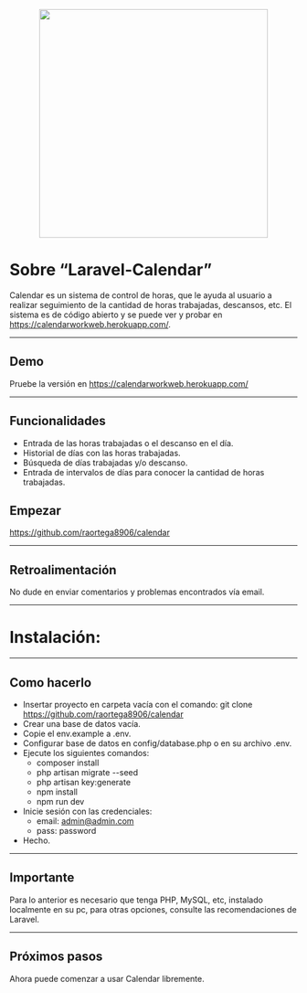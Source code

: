 <p align="center"><a href="https://laravel.com" target="_blank"><img src="https://raw.githubusercontent.com/laravel/art/master/logo-lockup/5%20SVG/2%20CMYK/1%20Full%20Color/laravel-logolockup-cmyk-red.svg" width="400"></a></p>

# Sobre “Laravel-Calendar”

Calendar es un sistema de control de horas, que le ayuda al usuario a realizar seguimiento de la cantidad de horas trabajadas, descansos, etc. El sistema es de código abierto y se puede ver y probar en https://calendarworkweb.herokuapp.com/.
   
---

## Demo

Pruebe la versión en https://calendarworkweb.herokuapp.com/
   
---

## Funcionalidades

- Entrada de las horas trabajadas o el descanso en el día.
- Historial de días con las horas trabajadas.
- Búsqueda de días trabajadas y/o descanso.
- Entrada de intervalos de días para conocer la cantidad de horas trabajadas.

## Empezar

https://github.com/raortega8906/calendar

---

## Retroalimentación

No dude en enviar comentarios y problemas encontrados vía email.

---


# Instalación:

---

## Como hacerlo

- Insertar proyecto en carpeta vacía con el comando: git clone https://github.com/raortega8906/calendar
- Crear una base de datos vacía.
- Copie el env.example a .env.
- Configurar base de datos en config/database.php o en su archivo .env.
- Ejecute los siguientes comandos:
    - composer install
    - php artisan migrate --seed
    - php artisan key:generate
    - npm install
    - npm run dev
- Inicie sesión con las credenciales:
    - email: admin@admin.com
    - pass: password
- Hecho.

---

## Importante

Para lo anterior es necesario que tenga PHP, MySQL, etc, instalado localmente en su pc, para otras opciones, consulte las   recomendaciones de Laravel.

---

## Próximos pasos

Ahora puede comenzar a usar Calendar libremente.
